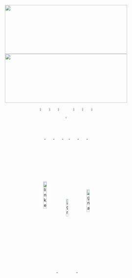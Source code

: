 <div style="display:inline_block" align="center">
  <a href="https://github.com/AdolfoMatias">
  <img height="160em" width="400em" font-size="19px" src="https://github-readme-stats.vercel.app/api?username=AdolfoMatias&show_icons=true&theme=dracula&include_all_commits=true&count_private=true"/>
  <img height="160em" width="400em" src="https://github-readme-stats.vercel.app/api/top-langs/?username=AdolfoMatias&layout=compact&langs_count=8&theme=dracula"/>
  
</div>

<div style="display: inline_block" align="center"><br>
  <img align="center" alt="html" width="5%" src="https://cdn.jsdelivr.net/gh/devicons/devicon/icons/html5/html5-plain-wordmark.svg"/>
  <img align="center" alt="css" width="5%" src="https://cdn.jsdelivr.net/gh/devicons/devicon/icons/css3/css3-plain-wordmark.svg"/>
  <img align="center" alt="python" width="5%" src="https://cdn.jsdelivr.net/gh/devicons/devicon/icons/python/python-original.svg"/>
  <img align="center" alt="powerbi" width="3.5%" src="https://raw.githubusercontent.com/microsoft/PowerBI-Icons/main/SVG/Power-BI.svg"/>
  <img align="center" alt="mysql" width="5%" src="https://cdn.jsdelivr.net/gh/devicons/devicon/icons/mysql/mysql-plain.svg"/>
  <img align="center" alt="git" width="5%" src="https://cdn.jsdelivr.net/gh/devicons/devicon/icons/git/git-plain.svg"/>
  <img align="center" alt="R language" width="5%" src="https://avatars.githubusercontent.com/u/513560?s=200&v=4"/>

</div>
  
  ##
  
  
<div style="display: inline_block" align="center"><br>
  <a href="https://www.linkedin.com/in/adolfo-matias-5a3144128/" target="blank"><img align="center" alt="linkedin" width="15%" src="https://img.shields.io/badge/LinkedIn-0077B5?style=for-the-badge&logo=linkedin&logoColor=white"/>
  <a href="mailto:petadolfo@gmail.com" target="blank"><img align="center" alt="gmail" width="12.1%" src="https://img.shields.io/badge/Gmail-D14836?style=for-the-badge&logo=gmail&logoColor=white"/>
  <a href="https://medium.com/@petadolfo" target="blank"><img align="center" alt="gmail" width="13.7%" src="https://img.shields.io/badge/Medium-12100E?style=for-the-badge&logo=medium&logoColor=white"/>


</div>
  
  


